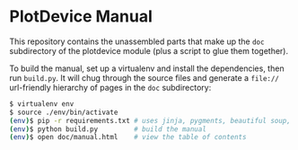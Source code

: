 PlotDevice Manual
=================

This repository contains the unassembled parts that make up the `doc` subdirectory of the
plotdevice module (plus a script to glue them together).

To build the manual, set up a virtualenv and install the dependencies, then run `build.py`.
It will chug through the source files and generate a `file://` url-friendly hierarchy of
pages in the `doc` subdirectory:

```sh
$ virtualenv env
$ source ./env/bin/activate
(env)$ pip -r requirements.txt # uses jinja, pygments, beautiful soup, & html5lib
(env)$ python build.py         # build the manual
(env)$ open doc/manual.html    # view the table of contents
```